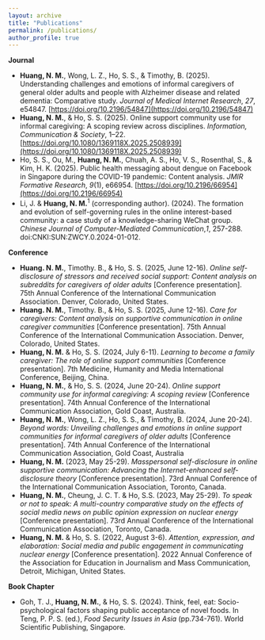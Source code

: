 ```yaml
---
layout: archive
title: "Publications"
permalink: /publications/
author_profile: true
---
```

 
**Journal**
* **Huang, N. M.**, Wong, L. Z., Ho, S. S., & Timothy, B. (2025). Understanding challenges and emotions of informal caregivers of general older adults and people with Alzheimer disease and related dementia: Comparative study. _Journal of Medical Internet Research_, _27_, e54847. [https://doi.org/10.2196/54847](https://doi.org/10.2196/54847)
* **Huang, N. M.**, & Ho, S. S. (2025). Online support community use for informal caregiving: A scoping review across disciplines. _Information, Communication & Society_, 1–22. [https://doi.org/10.1080/1369118X.2025.2508939](https://doi.org/10.1080/1369118X.2025.2508939)
* Ho, S. S., Ou, M., **Huang, N. M.**, Chuah, A. S., Ho, V. S., Rosenthal, S., & Kim, H. K. (2025). Public health messaging about dengue on Facebook in Singapore during the COVID-19 pandemic: Content analysis. _JMIR Formative Research_, _9_(1), e66954. [https://doi.org/10.2196/66954](https://doi.org/10.2196/66954) 
* Li, J. & **Huang, N. M.**<sup>1</sup> (corresponding author). (2024). The formation and evolution of self-governing rules in the online interest-based community: a case study of a knowledge-sharing WeChat group. _Chinese Journal of Computer-Mediated Communication_,_1_, 257-288. doi:CNKI:SUN:ZWCY.0.2024-01-012.
 
**Conference**
* **Huang. N. M.**, Timothy. B., & Ho, S. S. (2025, June 12-16). _Online self-disclosure of stressors and received social support: Content analysis on subreddits for caregivers of older adults_ [Conference presentation]. 75th Annual Conference of the International Communication Association. Denver, Colorado, United States.
* **Huang. N. M.**, Timothy. B., & Ho, S. S. (2025, June 12-16). _Care for caregivers: Content analysis on supportive communication in online caregiver communities_ [Conference presentation]. 75th Annual Conference of the International Communication Association. Denver, Colorado, United States.
* **Huang, N. M.** & Ho, S. S. (2024, July 6-11). _Learning to become a family caregiver: The role of online support communities_ [Conference presentation]. 7th Medicine, Humanity and Media International Conference, Beijing, China.
* **Huang, N. M.**, & Ho, S. S. (2024, June 20-24). _Online support community use for informal caregiving: A scoping review_ [Conference presentation]. 74th Annual Conference of the International Communication Association, Gold Coast, Australia.
* **Huang, N. M.**, Wong, L. Z., Ho, S. S., & Timothy, B. (2024, June 20-24). _Beyond words: Unveiling challenges and emotions in online support communities for informal caregivers of older adults_ [Conference presentation]. 74th Annual Conference of the International Communication Association, Gold Coast, Australia
* **Huang, N. M.** (2023, May 25-29). _Masspersonal self-disclosure in online supportive communication: Advancing the Internet-enhanced self-disclosure theory_ [Conference presentation]. 73rd Annual Conference of the International Communication Association, Toronto, Canada.
* **Huang, N. M.**, Cheung, J. C. T. & Ho, S.S. (2023, May 25-29). _To speak or not to speak: A multi-country comparative study on the effects of social media news on public opinion expression on nuclear energy_ [Conference presentation]. 73rd Annual Conference of the International Communication Association, Toronto, Canada.
* **Huang, N. M.** & Ho, S. S. (2022, August 3-6). _Attention, expression, and elaboration: Social media and public engagement in communicating nuclear energy_ [Conference presentation]. 2022 Annual Conference of the Association for Education in Journalism and Mass Communication, Detroit, Michigan, United States. 
 
**Book Chapter**
* Goh, T. J., **Huang, N. M.**, & Ho, S. S.  (2024). Think, feel, eat: Socio-psychological factors shaping public acceptance of novel foods. In Teng, P. P. S. (ed.), _Food Security Issues in Asia_ (pp.734-761). World Scientific Publishing, Singapore.
